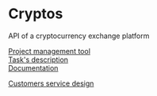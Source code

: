 # Cryptos
API of a cryptocurrency exchange platform

[Project management tool](https://stefan04.youtrack.cloud) <br>
[Task's description](https://bit.ly/diploma_cryptos) <br>
[Documentation](https://docs.google.com/document/d/1d0ABtXFBFUSrRdZn_hAmy83o491wJD5DjX_S5ksWFgg/edit?usp=sharing)


[Customers service design](https://docs.google.com/document/d/119gkgwxQ48G4MFqUwBrsXbgLXzhSJ1hArs7TEIfOb3w/edit?usp=sharing)

